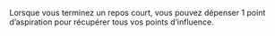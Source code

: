 ﻿---
id: class_scheming_fr.md#source-d’influence
name: Source d’influence
---
Lorsque vous terminez un repos court, vous pouvez dépenser 1 point d’aspiration pour récupérer tous vos points d’influence.

